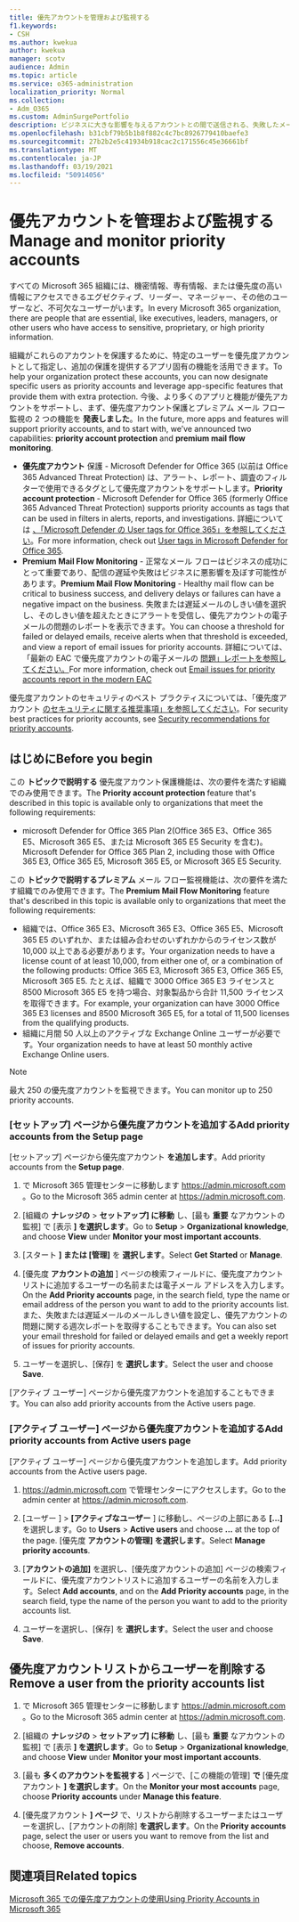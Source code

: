 ```yaml
---
title: 優先アカウントを管理および監視する
f1.keywords:
- CSH
ms.author: kwekua
author: kwekua
manager: scotv
audience: Admin
ms.topic: article
ms.service: o365-administration
localization_priority: Normal
ms.collection:
- Adm_O365
ms.custom: AdminSurgePortfolio
description: ビジネスに大きな影響を与えるアカウントとの間で送信される、失敗したメールメッセージと遅延メール メッセージを監視します。
ms.openlocfilehash: b31cbf79b5b1b8f882c4c7bc8926779410baefe3
ms.sourcegitcommit: 27b2b2e5c41934b918cac2c171556c45e36661bf
ms.translationtype: MT
ms.contentlocale: ja-JP
ms.lasthandoff: 03/19/2021
ms.locfileid: "50914056"
---
```

# <a name="manage-and-monitor-priority-accounts"></a><span data-ttu-id="f0983-103">優先アカウントを管理および監視する</span><span class="sxs-lookup"><span data-stu-id="f0983-103">Manage and monitor priority accounts</span></span>

<span data-ttu-id="f0983-104">すべての Microsoft 365 組織には、機密情報、専有情報、または優先度の高い情報にアクセスできるエグゼクティブ、リーダー、マネージャー、その他のユーザーなど、不可欠なユーザーがいます。</span><span class="sxs-lookup"><span data-stu-id="f0983-104">In every Microsoft 365 organization, there are people that are essential, like executives, leaders, managers, or other users who have access to sensitive, proprietary, or high priority information.</span></span>

<span data-ttu-id="f0983-105">組織がこれらのアカウントを保護するために、特定のユーザーを優先度アカウントとして指定し、追加の保護を提供するアプリ固有の機能を活用できます。</span><span class="sxs-lookup"><span data-stu-id="f0983-105">To help your organization protect these accounts, you can now designate specific users as priority accounts and leverage app-specific features that provide them with extra protection.</span></span> <span data-ttu-id="f0983-106">今後、より多くのアプリと機能が優先アカウントをサポートし、まず、優先度アカウント保護とプレミアム メール フロー監視の 2 つの機能を **発表しました**。</span><span class="sxs-lookup"><span data-stu-id="f0983-106">In the future, more apps and features will support priority accounts, and to start with, we’ve announced two capabilities: **priority account protection** and **premium mail flow monitoring**.</span></span>

- <span data-ttu-id="f0983-107">**優先度アカウント** 保護 - Microsoft Defender for Office 365 (以前は Office 365 Advanced Threat Protection) は、アラート、レポート、調査のフィルターで使用できるタグとして優先度アカウントをサポートします。</span><span class="sxs-lookup"><span data-stu-id="f0983-107">**Priority account protection** - Microsoft Defender for Office 365 (formerly Office 365 Advanced Threat Protection) supports priority accounts as tags that can be used in filters in alerts, reports, and investigations.</span></span> <span data-ttu-id="f0983-108">詳細については [、「Microsoft Defender の User tags for Office 365」を参照してください](../../security/office-365-security/user-tags.md)。</span><span class="sxs-lookup"><span data-stu-id="f0983-108">For more information, check out [User tags in Microsoft Defender for Office 365](../../security/office-365-security/user-tags.md).</span></span>
- <span data-ttu-id="f0983-109">**Premium Mail Flow Monitoring** - 正常なメール フローはビジネスの成功にとって重要であり、配信の遅延や失敗はビジネスに悪影響を及ぼす可能性があります。</span><span class="sxs-lookup"><span data-stu-id="f0983-109">**Premium Mail Flow Monitoring** - Healthy mail flow can be critical to business success, and delivery delays or failures can have a negative impact on the business.</span></span> <span data-ttu-id="f0983-110">失敗または遅延メールのしきい値を選択し、そのしきい値を超えたときにアラートを受信し、優先アカウントの電子メールの問題のレポートを表示できます。</span><span class="sxs-lookup"><span data-stu-id="f0983-110">You can choose a threshold for failed or delayed emails, receive alerts when that threshold is exceeded, and view a report of email issues for priority accounts.</span></span> <span data-ttu-id="f0983-111">詳細については、「最新の EAC で優先度アカウントの電子メールの [問題」レポートを参照してください。](/exchange/monitoring/mail-flow-reports/mfr-email-issues-for-priority-accounts-report)</span><span class="sxs-lookup"><span data-stu-id="f0983-111">For more information, check out [Email issues for priority accounts report in the modern EAC](/exchange/monitoring/mail-flow-reports/mfr-email-issues-for-priority-accounts-report)</span></span>

<span data-ttu-id="f0983-112">優先度アカウントのセキュリティのベスト プラクティスについては、「優先度アカウント [のセキュリティに関する推奨事項」を参照してください](../../security/office-365-security/security-recommendations-for-priority-accounts.md)。</span><span class="sxs-lookup"><span data-stu-id="f0983-112">For security best practices for priority accounts, see [Security recommendations for priority accounts](../../security/office-365-security/security-recommendations-for-priority-accounts.md).</span></span>

## <a name="before-you-begin"></a><span data-ttu-id="f0983-113">はじめに</span><span class="sxs-lookup"><span data-stu-id="f0983-113">Before you begin</span></span>

<span data-ttu-id="f0983-114">この **トピックで説明する** 優先度アカウント保護機能は、次の要件を満たす組織でのみ使用できます。</span><span class="sxs-lookup"><span data-stu-id="f0983-114">The **Priority account protection** feature that's described in this topic is available only to organizations that meet the following requirements:</span></span>

- <span data-ttu-id="f0983-115">microsoft Defender for Office 365 Plan 2(Office 365 E3、Office 365 E5、Microsoft 365 E5、または Microsoft 365 E5 Security を含む)。</span><span class="sxs-lookup"><span data-stu-id="f0983-115">Microsoft Defender for Office 365 Plan 2, including those with Office 365 E3, Office 365 E5, Microsoft 365 E5, or Microsoft 365 E5 Security.</span></span>

<span data-ttu-id="f0983-116">この **トピックで説明するプレミアム** メール フロー監視機能は、次の要件を満たす組織でのみ使用できます。</span><span class="sxs-lookup"><span data-stu-id="f0983-116">The **Premium Mail Flow Monitoring** feature that's described in this topic is available only to organizations that meet the following requirements:</span></span>

- <span data-ttu-id="f0983-117">組織では、Office 365 E3、Microsoft 365 E3、Office 365 E5、Microsoft 365 E5 のいずれか、または組み合わせのいずれかからのライセンス数が 10,000 以上である必要があります。</span><span class="sxs-lookup"><span data-stu-id="f0983-117">Your organization needs to have a license count of at least 10,000, from either one of, or a combination of the following products: Office 365 E3, Microsoft 365 E3, Office 365 E5, Microsoft 365 E5.</span></span> <span data-ttu-id="f0983-118">たとえば、組織で 3000 Office 365 E3 ライセンスと 8500 Microsoft 365 E5 を持つ場合、対象製品から合計 11,500 ライセンスを取得できます。</span><span class="sxs-lookup"><span data-stu-id="f0983-118">For example, your organization can have 3000 Office 365 E3 licenses and 8500 Microsoft 365 E5, for a total of 11,500 licenses from the qualifying products.</span></span>
- <span data-ttu-id="f0983-119">組織に月間 50 人以上のアクティブな Exchange Online ユーザーが必要です。</span><span class="sxs-lookup"><span data-stu-id="f0983-119">Your organization needs to have at least 50 monthly active Exchange Online users.</span></span>

> [!NOTE]
> <span data-ttu-id="f0983-120">最大 250 の優先度アカウントを監視できます。</span><span class="sxs-lookup"><span data-stu-id="f0983-120">You can monitor up to 250 priority accounts.</span></span>

### <a name="add-priority-accounts-from-the-setup-page"></a><span data-ttu-id="f0983-121">[セットアップ] ページから優先度アカウントを追加する</span><span class="sxs-lookup"><span data-stu-id="f0983-121">Add priority accounts from the Setup page</span></span>

<span data-ttu-id="f0983-122">[セットアップ] ページから優先度アカウント **を追加します**。</span><span class="sxs-lookup"><span data-stu-id="f0983-122">Add priority accounts from the **Setup page**.</span></span>

1. <span data-ttu-id="f0983-123">で Microsoft 365 管理センターに移動します <a href="https://go.microsoft.com/fwlink/p/?linkid=2024339" target="_blank">https://admin.microsoft.com</a> 。</span><span class="sxs-lookup"><span data-stu-id="f0983-123">Go to the Microsoft 365 admin center at <a href="https://go.microsoft.com/fwlink/p/?linkid=2024339" target="_blank">https://admin.microsoft.com</a>.</span></span>

2. <span data-ttu-id="f0983-124">[組織の **ナレッジの**  >  **セットアップ] に移動** し、[最も **重要** なアカウントの監視] で [表示 **] を選択します**。</span><span class="sxs-lookup"><span data-stu-id="f0983-124">Go to **Setup** > **Organizational knowledge**, and choose **View** under **Monitor your most important accounts**.</span></span>

3. <span data-ttu-id="f0983-125">[スタート **] または [管理]** を **選択します**。</span><span class="sxs-lookup"><span data-stu-id="f0983-125">Select **Get Started** or **Manage**.</span></span>

4. <span data-ttu-id="f0983-126">[優先度 **アカウントの追加** ] ページの検索フィールドに、優先度アカウントリストに追加するユーザーの名前または電子メール アドレスを入力します。</span><span class="sxs-lookup"><span data-stu-id="f0983-126">On the **Add Priority accounts** page, in the search field, type the name or email address of the person you want to add to the priority accounts list.</span></span> <span data-ttu-id="f0983-127">また、失敗または遅延メールのメールしきい値を設定し、優先アカウントの問題に関する週次レポートを取得することもできます。</span><span class="sxs-lookup"><span data-stu-id="f0983-127">You can also set your email threshold for failed or delayed emails and get a weekly report of issues for priority accounts.</span></span>

5. <span data-ttu-id="f0983-128">ユーザーを選択し、[保存] を **選択します**。</span><span class="sxs-lookup"><span data-stu-id="f0983-128">Select the user and choose **Save**.</span></span>

<span data-ttu-id="f0983-129">[アクティブ ユーザー] ページから優先度アカウントを追加することもできます。</span><span class="sxs-lookup"><span data-stu-id="f0983-129">You can also add priority accounts from the Active users page.</span></span>

### <a name="add-priority-accounts-from-active-users-page"></a><span data-ttu-id="f0983-130">[アクティブ ユーザー] ページから優先度アカウントを追加する</span><span class="sxs-lookup"><span data-stu-id="f0983-130">Add priority accounts from Active users page</span></span>

<span data-ttu-id="f0983-131">[アクティブ ユーザー] ページから優先度アカウントを追加します。</span><span class="sxs-lookup"><span data-stu-id="f0983-131">Add priority accounts from the Active users page.</span></span>

1. <span data-ttu-id="f0983-132"><a href="https://go.microsoft.com/fwlink/p/?linkid=2024339" target="_blank">https://admin.microsoft.com</a> で管理センターにアクセスします。</span><span class="sxs-lookup"><span data-stu-id="f0983-132">Go to the admin center at <a href="https://go.microsoft.com/fwlink/p/?linkid=2024339" target="_blank">https://admin.microsoft.com</a>.</span></span>

2. <span data-ttu-id="f0983-133">[ユーザー ]  >  **[アクティブなユーザー** ] に移動し、ページの上部にある **[...]** を選択します。</span><span class="sxs-lookup"><span data-stu-id="f0983-133">Go to **Users** > **Active users** and choose **...** at the top of the page.</span></span> <span data-ttu-id="f0983-134">[優先度 **アカウントの管理] を選択します**。</span><span class="sxs-lookup"><span data-stu-id="f0983-134">Select **Manage priority accounts**.</span></span>

3. <span data-ttu-id="f0983-135">[**アカウントの追加]** を選択し、[優先度アカウントの追加] ページの検索フィールドに、優先度アカウントリストに追加するユーザーの名前を入力します。</span><span class="sxs-lookup"><span data-stu-id="f0983-135">Select **Add accounts**, and on the **Add Priority accounts** page, in the search field, type the name of the person you want to add to the priority accounts list.</span></span>

4. <span data-ttu-id="f0983-136">ユーザーを選択し、[保存] を **選択します**。</span><span class="sxs-lookup"><span data-stu-id="f0983-136">Select the user and choose **Save**.</span></span>

## <a name="remove-a-user-from-the-priority-accounts-list"></a><span data-ttu-id="f0983-137">優先度アカウントリストからユーザーを削除する</span><span class="sxs-lookup"><span data-stu-id="f0983-137">Remove a user from the priority accounts list</span></span>

1. <span data-ttu-id="f0983-138">で Microsoft 365 管理センターに移動します <a href="https://go.microsoft.com/fwlink/p/?linkid=2024339" target="_blank">https://admin.microsoft.com</a> 。</span><span class="sxs-lookup"><span data-stu-id="f0983-138">Go to the Microsoft 365 admin center at <a href="https://go.microsoft.com/fwlink/p/?linkid=2024339" target="_blank">https://admin.microsoft.com</a>.</span></span>

2. <span data-ttu-id="f0983-139">[組織の **ナレッジの**  >  **セットアップ] に移動** し、[最も **重要** なアカウントの監視] で [表示 **] を選択します**。</span><span class="sxs-lookup"><span data-stu-id="f0983-139">Go to **Setup** > **Organizational knowledge**, and choose **View** under **Monitor your most important accounts**.</span></span>

3. <span data-ttu-id="f0983-140">[最も **多くのアカウントを監視する** ] ページで、[この機能の管理] **で** [優先度アカウント **] を選択します**。</span><span class="sxs-lookup"><span data-stu-id="f0983-140">On the **Monitor your most accounts** page, choose **Priority accounts** under **Manage this feature**.</span></span>

4. <span data-ttu-id="f0983-141">[優先度アカウント **] ページ** で、リストから削除するユーザーまたはユーザーを選択し、[アカウントの削除] **を選択します**。</span><span class="sxs-lookup"><span data-stu-id="f0983-141">On the **Priority accounts** page, select the user or users you want to remove from the list and choose, **Remove accounts**.</span></span>

## <a name="related-topics"></a><span data-ttu-id="f0983-142">関連項目</span><span class="sxs-lookup"><span data-stu-id="f0983-142">Related topics</span></span>

[<span data-ttu-id="f0983-143">Microsoft 365 での優先度アカウントの使用</span><span class="sxs-lookup"><span data-stu-id="f0983-143">Using Priority Accounts in Microsoft 365</span></span>](https://techcommunity.microsoft.com/t5/microsoft-365-blog/using-priority-accounts-in-microsoft-365/ba-p/1873314)